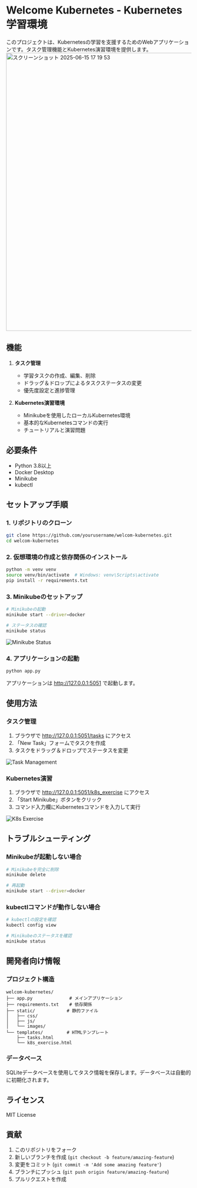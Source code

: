# Welcome Kubernetes - Kubernetes学習環境

このプロジェクトは、Kubernetesの学習を支援するためのWebアプリケーションです。タスク管理機能とKubernetes演習環境を提供します。
<img width="756" alt="スクリーンショット 2025-06-15 17 19 53" src="https://github.com/user-attachments/assets/936e7519-f30f-423a-a5a9-6b893852bcc9" />


## 機能

1. **タスク管理**
   - 学習タスクの作成、編集、削除
   - ドラッグ＆ドロップによるタスクステータスの変更
   - 優先度設定と進捗管理

2. **Kubernetes演習環境**
   - Minikubeを使用したローカルKubernetes環境
   - 基本的なKubernetesコマンドの実行
   - チュートリアルと演習問題

## 必要条件

- Python 3.8以上
- Docker Desktop
- Minikube
- kubectl

## セットアップ手順

### 1. リポジトリのクローン

```bash
git clone https://github.com/yourusername/welcom-kubernetes.git
cd welcom-kubernetes
```

### 2. 仮想環境の作成と依存関係のインストール

```bash
python -m venv venv
source venv/bin/activate  # Windows: venv\Scripts\activate
pip install -r requirements.txt
```

### 3. Minikubeのセットアップ

```bash
# Minikubeの起動
minikube start --driver=docker

# ステータスの確認
minikube status
```

![Minikube Status](static/images/minikube-status.png)

### 4. アプリケーションの起動

```bash
python app.py
```

アプリケーションは http://127.0.0.1:5051 で起動します。

## 使用方法

### タスク管理

1. ブラウザで http://127.0.0.1:5051/tasks にアクセス
2. 「New Task」フォームでタスクを作成
3. タスクをドラッグ＆ドロップでステータスを変更

![Task Management](static/images/task-management.png)

### Kubernetes演習

1. ブラウザで http://127.0.0.1:5051/k8s_exercise にアクセス
2. 「Start Minikube」ボタンをクリック
3. コマンド入力欄にKubernetesコマンドを入力して実行

![K8s Exercise](static/images/k8s-exercise.png)

## トラブルシューティング

### Minikubeが起動しない場合

```bash
# Minikubeを完全に削除
minikube delete

# 再起動
minikube start --driver=docker
```

### kubectlコマンドが動作しない場合

```bash
# kubectlの設定を確認
kubectl config view

# Minikubeのステータスを確認
minikube status
```

## 開発者向け情報

### プロジェクト構造

```
welcom-kubernetes/
├── app.py              # メインアプリケーション
├── requirements.txt    # 依存関係
├── static/            # 静的ファイル
│   ├── css/
│   ├── js/
│   └── images/
└── templates/         # HTMLテンプレート
    ├── tasks.html
    └── k8s_exercise.html
```

### データベース

SQLiteデータベースを使用してタスク情報を保存します。データベースは自動的に初期化されます。

## ライセンス

MIT License

## 貢献

1. このリポジトリをフォーク
2. 新しいブランチを作成 (`git checkout -b feature/amazing-feature`)
3. 変更をコミット (`git commit -m 'Add some amazing feature'`)
4. ブランチにプッシュ (`git push origin feature/amazing-feature`)
5. プルリクエストを作成 
